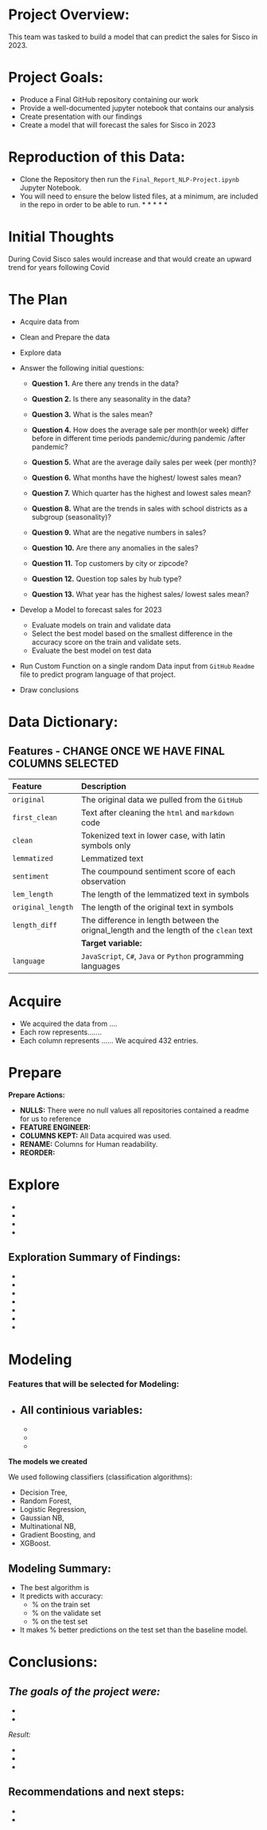 
# Project Overview:
This team was tasked to build a model that can predict the sales for Sisco in 2023.



# Project Goals:
* Produce a Final GitHub repository containing our work
* Provide a well-documented jupyter notebook that contains our analysis
* Create presentation with our findings 
* Create a model that will forecast the sales for Sisco in 2023

# Reproduction of this Data:

         
* Clone the Repository then run the ```Final_Report_NLP-Project.ipynb``` Jupyter Notebook. 
* You will need to ensure the below listed files, at a minimum, are included in the repo in order to be able to run.
   * 
   * 
   * 
   * 
   * 

    
# Initial Thoughts
During Covid Sisco sales would increase and that would create an upward trend for years following Covid

# The Plan
* Acquire data from 
* Clean and Prepare the data 
* Explore data 
* Answer the following initial questions:

    * **Question 1.** Are there any trends in the data?
    
    * **Question 2.** Is there any seasonality in the data?

    * **Question 3.** What is the sales mean? 

    * **Question 4.** How does the average sale per month(or week) differ before in different time periods  pandemic/during pandemic /after pandemic?
    
    * **Question 5.** What are the average daily sales per week (per month)?
    
    * **Question 6.** What months have the highest/ lowest sales mean? 

    * **Question 7.** Which quarter has the highest and lowest sales mean? 

    * **Question 8.** What are the trends in sales with school districts as a subgroup (seasonality)?

    * **Question 9.** What are the negative numbers in sales? 

    * **Question 10.** Are there any anomalies in the sales? 

    * **Question 11.** Top customers by city or zipcode?

    * **Question 12.** Question top sales by hub type?

    * **Question 13.** What year has the highest sales/ lowest sales mean? 



* Develop a Model to forecast sales for 2023 
    * Evaluate models on train and validate data 
    * Select the best model based on the smallest difference in the accuracy score on the train and validate sets.
    * Evaluate the best model on test data
* Run Custom Function on a single random Data input from `GitHub` `Readme` file to predict program language of that project.
* Draw conclusions

# Data Dictionary:

    
## Features - CHANGE ONCE WE HAVE FINAL COLUMNS SELECTED
|Feature    |Description       |
|:----------|:-----------------|
|`original`| The original data we pulled from the `GitHub`|	
|`first_clean`| Text after cleaning the `html` and `markdown` code|
|`clean`|Tokenized text in lower case, with latin symbols only|
|`lemmatized`|Lemmatized text|
|`sentiment`|The coumpound sentiment score of each observation|
|`lem_length`|The length of the lemmatized text in symbols|
|`original_length`|The length of the original text in symbols|
|`length_diff`|The difference in length between the orignal_length and the length of the `clean` text|
||**Target variable:**|
|`language`|`JavaScript`, `C#`, `Java` or `Python` programming languages|


# Acquire

* We acquired the data from ....
* Each row represents.......
* Each column represents ......
We acquired 432 entries.

# Prepare

**Prepare Actions:**

* **NULLS:** There were no null values all repositories contained a readme for us to reference
* **FEATURE ENGINEER:** 
* **COLUMNS KEPT:** All Data acquired was used.
* **RENAME:** Columns for Human readability.    
* **REORDER:** 




# Explore

* 
* 
* 
* 

## Exploration Summary of Findings:
* 
* 
* 
* 
* 
* 
* 

# Modeling

### Features that will be selected for Modeling:
* All continious variables:
    - 
    - 
    - 
    - 

**The models we created**

We used following classifiers (classification algorithms): 
- Decision Tree, 
- Random Forest, 
- Logistic Regression,
- Gaussian NB,
- Multinational NB, 
- Gradient Boosting, and
- XGBoost. 


## Modeling Summary:
- The best algorithm  is 
- It predicts with accuracy:
    - % on the train set
    - % on the validate set
    - % on the test set
- It makes % better predictions on the test set than the baseline model.


# Conclusions: 
*The goals of the project were:*
- 
- 
- 

*Result:*

- 
- 
- 


## **Recommendations and next steps:**
- 
- 